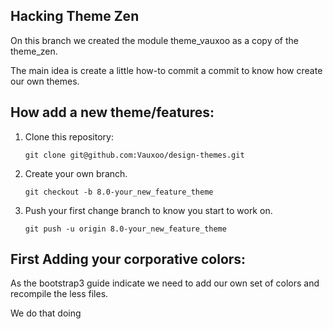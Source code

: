 Hacking Theme Zen
---

On this branch we created the module theme_vauxoo as a copy of the theme_zen.

The main idea is create a little how-to commit a commit to know how create our own themes.

How add a new theme/features:
---

1. Clone this repository:
	
	`
	git clone git@github.com:Vauxoo/design-themes.git
	`

2. Create your own branch.

	`
	git checkout -b 8.0-your_new_feature_theme
	`

3. Push your first change branch to know you start to work on.

	`
	git push -u origin 8.0-your_new_feature_theme
	`

First Adding your corporative colors:
---

As the bootstrap3 guide indicate we need to add our own set of colors and recompile the less files.

We do that doing

